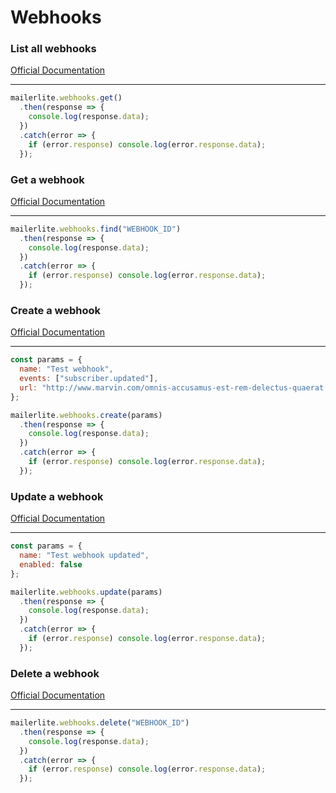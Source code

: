 # Webhooks


### List all webhooks
[Official Documentation](https://developers.mailerlite.com/docs/webhooks.html#list-all-webhooks)

---
```javascript
mailerlite.webhooks.get()
  .then(response => {
    console.log(response.data);
  })
  .catch(error => {
    if (error.response) console.log(error.response.data);
  });
```

### Get a webhook
[Official Documentation](https://developers.mailerlite.com/docs/webhooks.html#get-a-webhook)

---
```javascript
mailerlite.webhooks.find("WEBHOOK_ID")
  .then(response => {
    console.log(response.data);
  })
  .catch(error => {
    if (error.response) console.log(error.response.data);
  });
```

### Create a webhook
[Official Documentation](https://developers.mailerlite.com/docs/webhooks.html#create-a-webhook)

---
```javascript
const params = {
  name: "Test webhook",
  events: ["subscriber.updated"],
  url: "http://www.marvin.com/omnis-accusamus-est-rem-delectus-quaerat.html"
};

mailerlite.webhooks.create(params)
  .then(response => {
    console.log(response.data);
  })
  .catch(error => {
    if (error.response) console.log(error.response.data);
  });
```

### Update a webhook
[Official Documentation](https://developers.mailerlite.com/docs/webhooks.html#update-a-webhook)

---
```javascript
const params = {
  name: "Test webhook updated",
  enabled: false
};

mailerlite.webhooks.update(params)
  .then(response => {
    console.log(response.data);
  })
  .catch(error => {
    if (error.response) console.log(error.response.data);
  });
```

### Delete a webhook
[Official Documentation](https://developers.mailerlite.com/docs/webhooks.html#delete-a-webhook)

---
```javascript
mailerlite.webhooks.delete("WEBHOOK_ID")
  .then(response => {
    console.log(response.data);
  })
  .catch(error => {
    if (error.response) console.log(error.response.data);
  });
```
